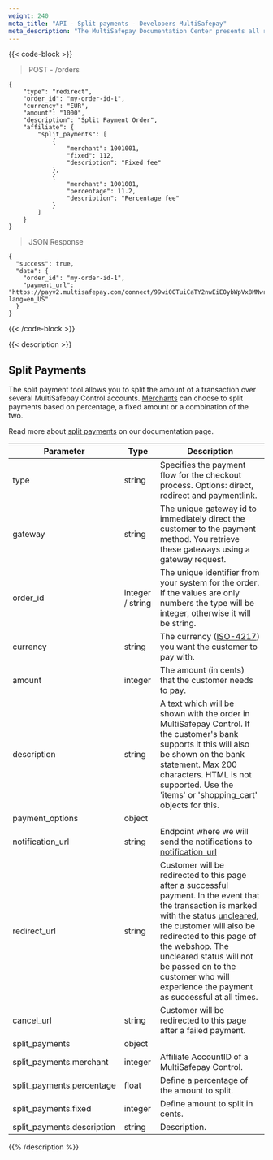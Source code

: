 ```yaml
---
weight: 240
meta_title: "API - Split payments - Developers MultiSafepay"
meta_description: "The MultiSafepay Documentation Center presents all relevant information about our Plugins and API. You can also find support pages for Payment Methods, Tools and General Questions as well as the contact details of our Support and Integration Teams."
---
```

{{< code-block >}}

> POST - /orders

```shell
{
    "type": "redirect",
    "order_id": "my-order-id-1",
    "currency": "EUR",
    "amount": "1000",
    "description": "Split Payment Order",
    "affiliate": {
        "split_payments": [
            {
                "merchant": 1001001,
                "fixed": 112,
                "description": "Fixed fee"
            },
            {
                "merchant": 1001001,
                "percentage": 11.2,
                "description": "Percentage fee"
            }
        ]
    }
}
```

> JSON Response

```shell
{
  "success": true,
  "data": {
    "order_id": "my-order-id-1",
    "payment_url": "https://payv2.multisafepay.com/connect/99wi0OTuiCaTY2nwEiEOybWpVx8MNwrJ75c/?lang=en_US"
  }
}
```
{{< /code-block >}}

{{< description >}}
## Split Payments
The split payment tool allows you to split the amount of a transaction over several MultiSafepay Control accounts. [Merchants](/faq/getting-started/glossary/#merchant) can choose to split payments based on percentage, a fixed amount or a combination of the two.

Read more about [split payments](/tools/split-payments/) on our documentation page.

| Parameter                             | Type      | Description                                                                      |
|---------------------------------------|-----------|----------------------------------------------------------------------------------|
| type                                  | string    | Specifies the payment flow for the checkout process. Options: direct, redirect and paymentlink.                             |
| gateway                               | string    | The unique gateway id to immediately direct the customer to the payment method. You retrieve these gateways using a gateway request.     |
| order_id                              | integer / string    | The unique identifier from your system for the order. If the values are only numbers the type will be integer, otherwise it will be string.                             |
| currency                              | string    | The currency ([ISO-4217](https://www.iso.org/iso-4217-currency-codes.html)) you want the customer to pay with.                |
| amount                                | integer   | The amount (in cents) that the customer needs to pay.                             |
| description                           | string    | A text which will be shown with the order in MultiSafepay Control. If the customer's bank supports it this will also be shown on the bank statement. Max 200 characters. HTML is not supported. Use the 'items' or 'shopping_cart' objects for this.        |
| payment_options                       | object    |                                                                                  |
| notification_url                      | string    | Endpoint where we will send the notifications to [notification_url](/faq/api/how-does-the-notification-url-work/)                 |
| redirect_url                          | string    | Customer will be redirected to this page after a successful payment. In the event that the transaction is marked with the status [uncleared](/faq/getting-started/glossary/#uncleared), the customer will also be redirected to this page of the webshop. The uncleared status will not be passed on to the customer who will experience the payment as successful at all times.              |
| cancel_url                            | string    | Customer will be redirected to this page after a failed payment.                  | 
| split_payments                        | object    |                                                                                  |
| split_payments.merchant               | integer   | Affiliate AccountID of a MultiSafepay Control.                                                          |
| split_payments.percentage             | float     | Define a percentage of the amount to split.                                       |
| split_payments.fixed                  | integer   | Define amount to split in cents.                                                  |
| split_payments.description            | string    | Description.                                                                      |

{{% /description %}}
